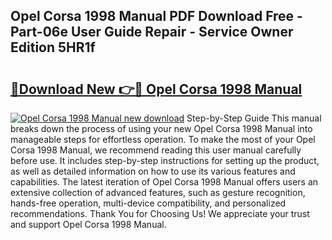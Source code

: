 ## Opel Corsa 1998 Manual PDF Download Free - Part-06e User Guide Repair - Service Owner Edition 5HR1f

# <h2><a href="http://bc66783.oget.top/?id=Opel+Corsa+1998+Manual">🔗Download New 👉🔴 Opel Corsa 1998 Manual</a></h2>

[![Opel Corsa 1998 Manual new download](https://i.imgur.com/5g1atiW.png)](http://bc66783.oget.top/?id=Opel+Corsa+1998+Manual)
Step-by-Step Guide This manual breaks down the process of using your new Opel Corsa 1998 Manual into manageable steps for effortless operation. To make the most of your Opel Corsa 1998 Manual, we recommend reading this user manual carefully before use. It includes step-by-step instructions for setting up the product, as well as detailed information on how to use its various features and capabilities. The latest iteration of Opel Corsa 1998 Manual offers users an extensive collection of advanced features, such as gesture recognition, hands-free operation, multi-device compatibility, and personalized recommendations. Thank You for Choosing Us! We appreciate your trust and support Opel Corsa 1998 Manual.
